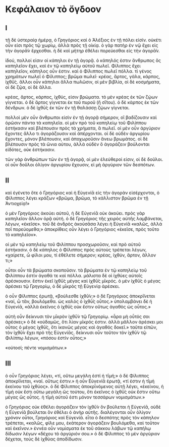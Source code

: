 # Κεφάλαιον τὸ ὄγδοον

## I

τῇ δὲ ὑστεραίᾳ ἡμέρᾳ, ὁ Γρηγόριος καὶ ὁ Ἀλέξιος ἐν τῇ πόλει εἰσίν. οὐκέτι οὖν εἰσι πρὸς τῷ χωρίῳ, ἀλλὰ πρὸς τῇ οἰκίᾳ. ὁ γὰρ πατὴρ ἐν νῷ ἔχει εἰς τὴν ἀγορᾱ̀ν ἔρχεσθαι. ἡ δὲ καὶ μήτηρ ἐθέλει πορεύεσθαι εἰς τὴν ἀγορᾱ̀ν.

ἰδού, πολλοί εἰσιν οἱ κάπηλοι ἐν τῇ ἀγορᾷ. ὁ κάπηλός ἐστιν ἄνθρωπος ὃς καπηλεῖον ἔχει, καὶ ἐν τῷ καπηλείῳ αὐτοῦ πωλεῖ. Φίλιππος ἔχει καπηλεῖον, κάπηλος οὖν ἐστιν. καὶ ὁ Φίλιππος πωλεῖ πόλλα. τί γένος χρημάτων πωλεῖ ὁ Φίλιππος; βρῶμα πωλεῖ· κρέας, ἄρτος, γάλα, κάρπος, ἰχθῡ́ς. ἄλλοι οὖν κάπηλοι ἄλλα πωλῶσιν, οἱ μὲν βιβλία, οἱ δὲ κοσμήματα, οἱ δὲ ζῷα, οἱ δὲ ἄλλα.

κρέας, ἄρτος, κάρπος, ἰχθύς, εἰσιν βρώματα. τὸ μὲν κρέας ἐκ τῶν ζῴων γίγνεται. ὁ δὲ ἄρτος γίγνεται ἐκ τοῦ πυροῦ (ἢ σῑ́του). ὁ δὲ κάρπος ἐκ τῶν δένδρων. ὁ δὲ ἰχθῡ́ς ἐκ τῶν ἐν τῇ θαλάσσῃ ζῴων γίγνεται.

πολλοὶ μὲν οὖν ἄνθρωποι εἰσὶν ἐν τῇ ἀγορᾷ σήμερον, οἳ βαδίζουσιν καὶ ὁρῶσιν πάντα τὰ καπηλεῖα. οἱ μὲν πρὸ τοῦ καπηλείῳ τοῦ Φιλίππου ἑστήκασιν καὶ βλέπουσιν πρὸς τὰ χρήματα, ἃ πωλεῖ. οἱ μὲν οὖν ἀργύριον ἔχοντες ἄλλο τι ἀγοράζουσιν καὶ ἀπέρχονται. οἱ δὲ οὐδὲν ἀργυρίου ἔχοντες, μόνον βλέπουσιν, καὶ ἀποχωροῦσιν ἄνεω βρωμάτος. οἱ δὲ βλέπουσιν πρὸς τὰ ὤνια αὐτου, ἀλλὰ οὐδὲν ὃ ἀγοράζειν βούλονται εἰδότες, οὐκ ἑστήκασιν.

τῶν γὰρ ἀνθρώπων τῶν ἐν τῇ ἀγορᾷ, οἱ μὲν ἐλεύθεροί εἰσιν, οἱ δὲ δοῦλοι. οἱ οὖν δοῦλοι ὀλίγον ἀργυρίου ἔχουσιν, εἰ μὴ ἀργύριον τῶν δεσπότων.

## II

καὶ ἐγένετο ὅτε ὁ Γρηγόριος καὶ ἡ Εὐγενίᾱ εἰς τὴν ἀγορὰν εἰσέρχονται, ὁ Φίλιππος λέγει κράζων «βρῶμα, βρῶμα, τὸ κάλλιστον βρῶμα ἐν τῇ Ἀντιοχείᾳ!»

ὁ μὲν Γρηγόριος ἀκούει αὐτοῦ, ἡ δὲ Εὐγενίᾱ οὐκ ἀκούει. πρὸς γὰρ καπηλεῖον ἄλλον ὁρᾷ αὑτή. ὁ δὲ Γρηγόριος τῆς χειρὸς αὐτῆς λαμβάνεται, λέγων, «ἐκεῖσε». τοῦ δὲ ἀνδρὸς ἀκούσᾱσα λέγει ἡ Εὐγενίᾱ «καλῶς, ἀλλὰ ποῖ πορεύομεθα;» ἀποκρίθεις οὖν λέγει ὁ Γρηγόριος «ἐκεῖσε, πρὸς τοῦτο τὸ καπηλεῖον».

οἱ μὲν τῷ καπηλείῳ τοῦ Φιλίππου προσχωροῦσιν, καὶ πρὸ αὐτοῦ ἑστήκασιν. ὁ δὲ κάπηλος ὁ Φίλιππος πρὸς αὐτοὺς τρέπεται λέγων, «χαίρετε, ὦ φίλοι μου, τί ἐθέλετε σήμερον; κρέας, ἰχθύν, ἄρτον, ἄλλον τι;»

οὗτοι οὖν τὰ βρώματα σκοποῦσιν. τὰ βρώματα ἐν τῷ καπηλείῳ τοῦ Φιλίππου ἐστίν ἀγαθά τε καὶ πόλλα. μάλιστα δὲ οἱ ἰχθύες αὐτοῖς ἀρέσκουσιν. ἔστιν ἐκεῖ ἰχθῡ̀ς μέγας καὶ ἰχθῡ̀ς μῑκρός. ὁ μὲν ἰχθῡ̀ς ὁ μέγας ἀρέσκει τῷ Γρηγορίῳ, ὁ δὲ μῑκρὸς τῇ Εὐγενίᾳ ἀρέσκει.

ὁ οὖν Φίλιππος ἐρωτᾷ, «βούλεσθε ἰχθῡ́ν;» ὁ δὲ Γρηγόριος ἀποκρῑ́νεται «ναί, ὦ τᾶν, βουλόμεθα. ὡς καλὸς ὁ ἰχθῡ̀ς οὗτος.» ὑπολαμβάνει δὲ ἡ Εὐγενίᾱ, «ἀλλὰ ἐκεῖνος ὁ ἰχθῡ̀ς οὐκ ἔστιν οὕτως ἀγαθὸς ὡς οὗτος.»

αὑτὴ οὖν δείκνυσι τὸν μῑκρὸν ἰχθῡ̀ν τῷ Γρηγορίῳ. «ἆρα μὴ οὗτός σοι ἀρέσκει;» ὁ δὲ «οὐδαμῶς, ὅτι λίαν μῑκρός ἐστιν. ἀλλὰ μᾶλλον ἀρέσκει μοι οὗτος ὁ μέγας ἰχθῡ́ς, ὅτι ἱκανῶς μέγας καὶ ἀγαθός δοκεῖ.» ταῦτα εἰπῶν, τὸν ἰχθῡ̀ν ἔχει πρὸ τῆς Εὐγενίᾱς. δείκνυσι οὖν τοῦτον τὸν ἰχθῡ̀ν τῷ Φιλίππῳ λέγων, «πόσου ἐστίν οὗτος;»

«οὑτοσί; πέντε νομισμάτων.»

## III

ὁ οὖν Γρηγόριος λέγει, «τί, οὕτω μεγάλη ἐστί ἡ τῑμή;» ὁ δὲ Φίλιππος ἀποκρῑ́νεται, «ναί. οὕτως ἐστιν.» ἡ οὖν Εὐγενίᾱ ἐρωτᾷ, «τί ἐστιν ἡ τῑμή ἐκείνου τοῦ ἰχθύος». ὁ δὲ Φίλιππος ἀποκρῑνόμενος αὐτῇ λέγει, «ἐκείνου, ἡ τῑμή οὐκ ἔστι οὕτω μεγάλη ὥς τούτου, ὅτι ἐκεῖνος ὁ ἰχθῡ̀ς οὐκ ἔστιν οὕτω μέγας ὥς οὗτος. ἡ τῑμὴ αὐτοῦ ἐστι μόνον τεσσάρων νομισμάτων.»

ὁ Γρηγόριος οὐκ ἐθέλει ἀγοράζειν τὸν ἰχθῡ̀ν ὃν βούλεται ἡ Εὐγενίᾱ, οὐδὲ ἡ Εὐγενίᾱ βούλεται ὃν ἐθέλει ὁ ἀνὴρ αὐτῆς. διαλέγονται οὖν ὀλίγον χρόνον οὗτοι, Γρηγόριος καὶ Εὐγενίᾱ. εἶτα ὁ δεσπότης πρὸς τὸν κάπηλον τρέπεται, «καλῶς, φίλε μου, ἑκάτερον ἀγοράζειν βουλόμεθα, καὶ τοῦτον καὶ ἐκεῖνον.» ἐννέα οὖν νομίσματα ἐκ τοῦ σάκκου λάβων τῷ καπήλῳ δίδωσιν λέγων «δέχου τὸ ἀργύριόν σου.» ὁ δὲ Φίλιππος τὸ μὲν ἀργύριον δέχεται, τοὺς δὲ ἰχθύας ἀποδίδωσιν.
